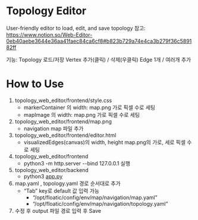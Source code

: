 # Topology Editor
User-friendly editor to load, edit, and save topology
참고:
https://www.notion.so/Web-Editor-0eb40aebe3644e36aa41faec84ca6cf8#b823b729a74e4ca3b279f36c589182ff

기능:
Topology 로드/저장
Vertex 추가(클릭) / 삭제(우클릭)
Edge 1개 / 여러개 추가

# How to Use 
1. topology_web_editor/frontend/style.css
    - markerContainer 의 width: map.png 가로 픽셀 수로 세팅
    - mapImage 의 width: map.png 가로 픽셀 수로 세팅
2. topology_web_editor/frontend/map.png
    - navigation map 파일 추가
3. topology_web_editor/frontend/editor.html
    - visualizedEdges(canvas)의 width, height map.png의 가로, 세로 픽셀 수로 세팅
4. topology_web_editor/frontend
    - python3 -m http.server --bind 127.0.0.1 실행
5. topology_web_editor/backend
    - python3 [app.py](http://app.py)
6. map.yaml , topology.yaml 경로 순서대로 추가
    - “Tab” key로 default 값 입력 가능
        - “/opt/floatic/config/env/map/navigation/map.yaml”
        - “/opt/floatic/config/env/map/navigation/topology.yaml”
7. 수정 후 output 파일 경로 입력 후 Save

